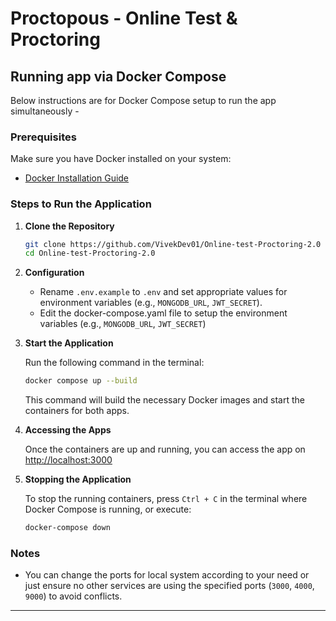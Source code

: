 # Proctopous - Online Test & Proctoring

## Running app via Docker Compose

Below instructions are for Docker Compose setup to run the app simultaneously - 

### Prerequisites

Make sure you have Docker installed on your system:
- [Docker Installation Guide](https://docs.docker.com/get-docker/)

### Steps to Run the Application

1. **Clone the Repository**

    ```bash
    git clone https://github.com/VivekDev01/Online-test-Proctoring-2.0
    cd Online-test-Proctoring-2.0
    ```

2. **Configuration**

    - Rename `.env.example` to `.env` and set appropriate values for environment variables (e.g., `MONGODB_URL`, `JWT_SECRET`).
    - Edit the docker-compose.yaml file to setup the environment variables (e.g., `MONGODB_URL`, `JWT_SECRET`)

3. **Start the Application**

    Run the following command in the terminal:

    ```bash
    docker compose up --build
    ```

    This command will build the necessary Docker images and start the containers for both apps.

4. **Accessing the Apps**

    Once the containers are up and running, you can access the app on [http://localhost:3000](http://localhost:3000)
  

5. **Stopping the Application**

    To stop the running containers, press `Ctrl + C` in the terminal where Docker Compose is running, or execute:

    ```bash
    docker-compose down
    ```

### Notes

- You can change the ports for local system according to your need or just ensure no other services are using the specified ports (`3000`, `4000`, `9000`) to avoid conflicts.

---
